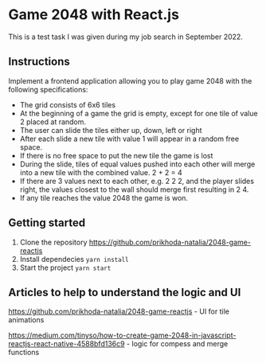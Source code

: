 # Game 2048 with React.js

This is a test task I was given during my job search in September 2022.

## Instructions

Implement a frontend application allowing you to play game 2048 with the following specifications:

- The grid consists of 6x6 tiles
- At the beginning of a game the grid is empty, except for one tile of value 2 placed at random.
- The user can slide the tiles either up, down, left or right
- After each slide a new tile with value 1 will appear in a random free space.
- If there is no free space to put the new tile the game is lost
- During the slide, tiles of equal values pushed into each other will merge into a new tile with the combined value. 2 + 2 = 4
- If there are 3 values next to each other, e.g. 2 2 2, and the player slides right, the values closest to the wall should merge first resulting in 2 4.
- If any tile reaches the value 2048 the game is won.

## Getting started

1. Clone the repository https://github.com/prikhoda-natalia/2048-game-reactjs
2. Install dependecies `yarn install`
3. Start the project `yarn start`

## Articles to help to understand the logic and UI

https://github.com/prikhoda-natalia/2048-game-reactjs - UI for tile animations

https://medium.com/tinyso/how-to-create-game-2048-in-javascript-reactjs-react-native-4588bfd136c9 - logic for compess and merge functions
